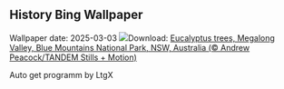 ## History Bing Wallpaper
Wallpaper date: 2025-03-03
![](https://www.bing.com/th?id=OHR.EucalyptusForest_EN-CA8770630646_UHD.jpg&w=1000)Download: [Eucalyptus trees, Megalong Valley, Blue Mountains National Park, NSW, Australia (© Andrew Peacock/TANDEM Stills + Motion)](https://www.bing.com/th?id=OHR.EucalyptusForest_EN-CA8770630646_UHD.jpg)

Auto get programm by LtgX
